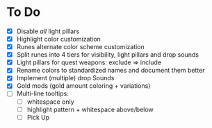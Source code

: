 # To Do

- [x] Disable _all_ light pillars
- [x] Highlight color customization
- [x] Runes alternate color scheme customization
- [x] Split runes into 4 tiers for visibility, light pillars and drop sounds
- [x] Light pillars for quest weapons: exclude => include
- [x] Rename colors to standardized names and document them better
- [x] Implement (multiple) drop Sounds
- [x] Gold mods (gold amount coloring + variations)
- [ ] Multi-line tooltips:
  - [ ] whitespace only
  - [ ] highlight pattern + whitespace above/below
  - [ ] Pick Up